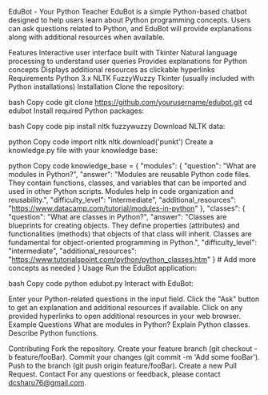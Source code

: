 EduBot - Your Python Teacher
EduBot is a simple Python-based chatbot designed to help users learn about Python programming concepts. Users can ask questions related to Python, and EduBot will provide explanations along with additional resources when available.

Features
Interactive user interface built with Tkinter
Natural language processing to understand user queries
Provides explanations for Python concepts
Displays additional resources as clickable hyperlinks
Requirements
Python 3.x
NLTK
FuzzyWuzzy
Tkinter (usually included with Python installations)
Installation
Clone the repository:

bash
Copy code
git clone https://github.com/yourusername/edubot.git
cd edubot
Install required Python packages:

bash
Copy code
pip install nltk fuzzywuzzy
Download NLTK data:

python
Copy code
import nltk
nltk.download('punkt')
Create a knowledge.py file with your knowledge base:

python
Copy code
knowledge_base = {
    "modules": {
        "question": "What are modules in Python?",
        "answer": "Modules are reusable Python code files. They contain functions, classes, and variables that can be imported and used in other Python scripts. Modules help in code organization and reusability.",
        "difficulty_level": "intermediate",
        "additional_resources": "https://www.datacamp.com/tutorial/modules-in-python"
    },
    "classes": {
        "question": "What are classes in Python?",
        "answer": "Classes are blueprints for creating objects. They define properties (attributes) and functionalities (methods) that objects of that class will inherit. Classes are fundamental for object-oriented programming in Python.",
        "difficulty_level": "intermediate",
        "additional_resources": "https://www.tutorialspoint.com/python/python_classes.htm"
    }
    # Add more concepts as needed
}
Usage
Run the EduBot application:

bash
Copy code
python edubot.py
Interact with EduBot:

Enter your Python-related questions in the input field.
Click the "Ask" button to get an explanation and additional resources if available.
Click on any provided hyperlinks to open additional resources in your web browser.
Example Questions
What are modules in Python?
Explain Python classes.
Describe Python functions.

Contributing
Fork the repository.
Create your feature branch (git checkout -b feature/fooBar).
Commit your changes (git commit -m 'Add some fooBar').
Push to the branch (git push origin feature/fooBar).
Create a new Pull Request.
Contact
For any questions or feedback, please contact dcsharu76@gmail.com.

